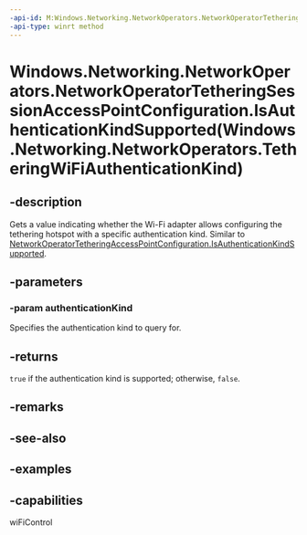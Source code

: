 ```yaml
---
-api-id: M:Windows.Networking.NetworkOperators.NetworkOperatorTetheringSessionAccessPointConfiguration.IsAuthenticationKindSupported(Windows.Networking.NetworkOperators.TetheringWiFiAuthenticationKind)
-api-type: winrt method
---
```


# Windows.Networking.NetworkOperators.NetworkOperatorTetheringSessionAccessPointConfiguration.IsAuthenticationKindSupported(Windows.Networking.NetworkOperators.TetheringWiFiAuthenticationKind)

<!--
public bool IsAuthenticationKindSupported (Windows.Networking.NetworkOperators.TetheringWiFiAuthenticationKind authenticationKind);
-->


## -description

Gets a value indicating whether the Wi-Fi adapter allows configuring the tethering hotspot with a specific authentication kind. Similar to [NetworkOperatorTetheringAccessPointConfiguration.IsAuthenticationKindSupported](./networkoperatortetheringaccesspointconfiguration_isauthenticationkindsupported_1988795581.md).

## -parameters

### -param authenticationKind

Specifies the authentication kind to query for.

## -returns

`true` if the authentication kind is supported; otherwise, `false`.

## -remarks

## -see-also

## -examples

## -capabilities
wiFiControl
